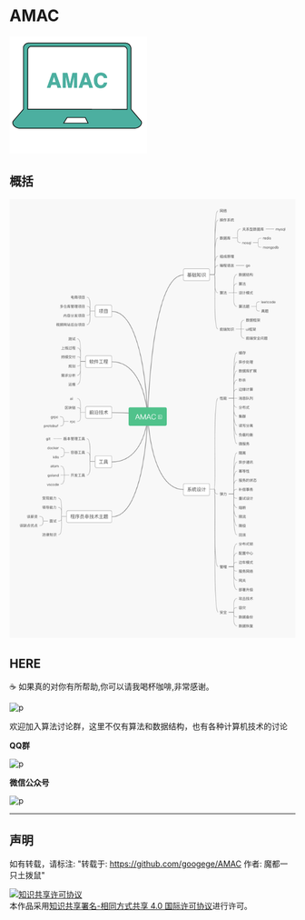 # AMAC

![p](./amac.png)
## 概括
![p1](./title.png)
<br/>

## HERE

☕️ 如果真的对你有所帮助,你可以请我喝杯咖啡,非常感谢。

![p](https://raw.githubusercontent.com/basicExploration/Demos/master/donate.png)

欢迎加入算法讨论群，这里不仅有算法和数据结构，也有各种计算机技术的讨论

**QQ群**

![p](https://raw.githubusercontent.com/googege/AMAC/master/joinUs.png)

**微信公众号**

![p](https://raw.githubusercontent.com/googege/AMAC/master/joinUsW.jpg)
***

## 声明
如有转载，请标注: "转载于: https://github.com/googege/AMAC  作者: 魔都一只土拨鼠"

<a rel="license" href="http://creativecommons.org/licenses/by-sa/4.0/"><img alt="知识共享许可协议" style="border-width:0" src="https://i.creativecommons.org/l/by-sa/4.0/88x31.png" /></a><br />本作品采用<a rel="license" href="http://creativecommons.org/licenses/by-sa/4.0/">知识共享署名-相同方式共享 4.0 国际许可协议</a>进行许可。
